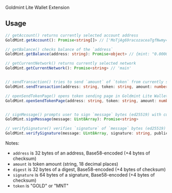 Goldmint Lite Wallet Extension

## Usage

```ts
// getAccount() returns currently selected account address
GoldMint.getAccount(): Promise<string[]> // ['MoTjAg69racozaceaTgfNwmy4q9bpdtJ6imbSghURUatB7E3P']

// getBalance() checks balance of the `address`
GoldMint.getBalance(address: string): Promise<object> // {mint: "0.000000000000000000", gold: "0.000000000000000000"}

// getCurrentNetwork() returns currently selected network
GoldMint.getCurrentNetwork(): Promise<string> // 'main'


// sendTransaction() tries to send `amount` of `token` from currently selected wallet to the `address`. Returns transaction `digest`
GoldMint.sendTransaction(address: string, token: string, amount: number): Promise<string>

// openSendTokenPage() opens token sending page in Goldmint Lite Wallet extension
GoldMint.openSendTokenPage(address: string, token: string, amount: number): Promise<boolean>


// signMessage() prompts user to sign `message` bytes (ed25519) with currently selected account's private key. Returns `signature`
GoldMint.signMessage(message: Uint8Array): Promise<string>

// verifySignature() verifies `signature` of `message` bytes (ed25519) signed by an owner of `publicKey` (address)
GoldMint.verifySignature(message: Uint8Array, signature: string, publicKey: string): Promise<boolean>
```

Notes:
* `address` is 32 bytes of an address, Base58-encoded (+4 bytes of checksum)
* `amount` is token amount (string, 18 decimal places)
* `digest` is 32 bytes of a digest, Base58-encoded (+4 bytes of checksum)
* `signature` is 64 bytes of a signature, Base58-encoded (+4 bytes of checksum)
* `token` is "GOLD" or "MNT"